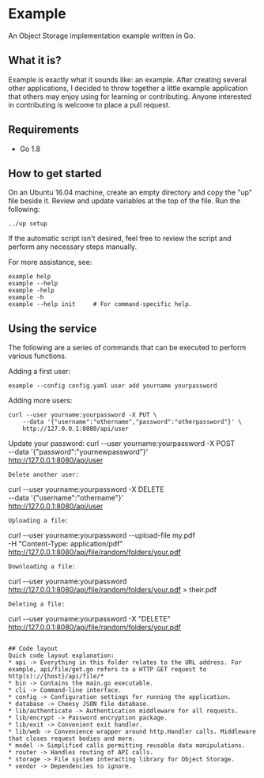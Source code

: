 # Example
An Object Storage implementation example written in Go.

## What it is?
Example is exactly what it sounds like: an example. After creating several other applications, I decided to throw together a little example application that others may enjoy using for learning or contributing. Anyone interested in contributing is welcome to place a pull request.

## Requirements
* Go 1.8

## How to get started
On an Ubuntu 16.04 machine, create an empty directory and copy the "up" file beside it. Review and update variables at the top of the file. Run the following:
```
../up setup
```
If the automatic script isn't desired, feel free to review the script and perform any necessary steps manually.

For more assistance, see:
```
example help
example --help
example -help
example -h
example --help init     # For command-specific help.
```

## Using the service
The following are a series of commands that can be executed to perform various functions.

Adding a first user:
```
example --config config.yaml user add yourname yourpassword
```
Adding more users:
```
curl --user yourname:yourpassword -X PUT \
    --data '{"username":"othername","password":"otherpassword"}' \
    http://127.0.0.1:8080/api/user
```
Update your password:
curl --user yourname:yourpassword -X POST \
    --data '{"password":"yournewpassword"}' \
    http://127.0.0.1:8080/api/user
```
Delete another user:
```
curl --user yourname:yourpassword -X DELETE \
    --data '{"username":"othername"}' \
    http://127.0.0.1:8080/api/user
```
Uploading a file:
```
curl --user yourname:yourpassword --upload-file my.pdf \
    -H "Content-Type: application/pdf" \
    http://127.0.0.1:8080/api/file/random/folders/your.pdf
```
Downloading a file:
```
curl --user yourname:yourpassword \
    http://127.0.0.1:8080/api/file/random/folders/your.pdf > their.pdf
```
Deleting a file:
```
curl --user yourname:yourpassword -X "DELETE" \
    http://127.0.0.1:8080/api/file/random/folders/your.pdf
```

## Code layout
Quick code layout explanation:
* api -> Everything in this folder relates to the URL address. For example, api/file/get.go refers to a HTTP GET request to http(s)://{host}/api/file/*
* bin -> Contains the main.go executable.
* cli -> Command-line interface.
* config -> Configuration settings for running the application.
* database -> Cheesy JSON file database.
* lib/authenticate -> Authentication middleware for all requests.
* lib/encrypt -> Password encryption package.
* lib/exit -> Convenient exit handler.
* lib/web -> Convenience wrapper around http.Handler calls. Middleware that closes request bodies and more.
* model -> Simplified calls permitting reusable data manipulations.
* router -> Handles routing of API calls.
* storage -> File system interacting library for Object Storage.
* vendor -> Dependencies to ignore.
